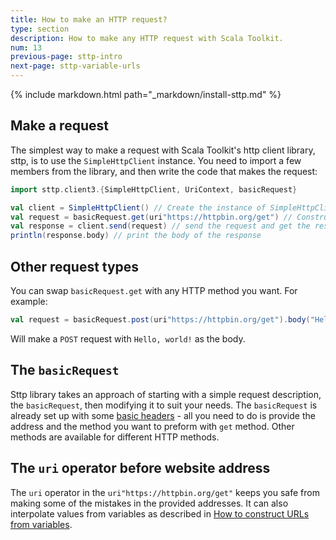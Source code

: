 ```yaml
---
title: How to make an HTTP request?
type: section
description: How to make any HTTP request with Scala Toolkit.
num: 13
previous-page: sttp-intro
next-page: sttp-variable-urls
---
```


{% include markdown.html path="_markdown/install-sttp.md" %}

## Make a request
The simplest way to make a request with Scala Toolkit's http client library, sttp, is to use the `SimpleHttpClient` instance. 
You need to import a few members from the library, and then write the code that makes the request:

```scala
import sttp.client3.{SimpleHttpClient, UriContext, basicRequest}

val client = SimpleHttpClient() // Create the instance of SimpleHttpClient
val request = basicRequest.get(uri"https://httpbin.org/get") // Construct a get request to an example service - https://httpbin.org/get
val response = client.send(request) // send the request and get the response
println(response.body) // print the body of the response
```

## Other request types
You can swap `basicRequest.get` with any HTTP method you want. For example:
```scala
val request = basicRequest.post(uri"https://httpbin.org/get").body("Hello, world!")
```
Will make a `POST` request with `Hello, world!` as the body.

## The `basicRequest`
Sttp library takes an approach of starting with a simple request description, the `basicRequest`, then modifying it to suit your needs. 
The `basicRequest` is already set up with some [basic headers](https://sttp.softwaremill.com/en/latest/requests/basics.html#initial-requests) - all you need to do is provide the address and the method you want to preform with `get` method. 
Other methods are available for different HTTP methods. 

## The `uri` operator before website address
The `uri` operator in the `uri"https://httpbin.org/get"` keeps you safe from making some of the mistakes in the provided addresses.
It can also interpolate values from variables as described in [How to construct URLs from variables](/overviews/toolkit/sttp-variable-urls.html).